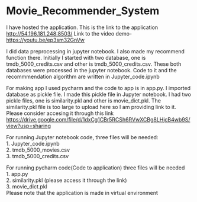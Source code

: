 # Movie_Recommender_System

I have hosted the application. This is the link to the application http://54.196.181.248:8503/ 
Link to the video demo- https://youtu.be/ep3sm32GnVw

I did data preprocessing in jupyter notebook. I also made my recommend function there. Initially I started with two database,
one is tmdb_5000_credits.csv and other is tmdb_5000_credits.csv. These both databases were processed in the jupyter notebook. Code to it and the recommmendation algorithm are written in Jupyter_code.ipynb

For making app I used pycharm and the code to app is in app.py. I imported database as pickle file. I made this pickle file in Jupyter notebook. I had two pickle files,
one is similarity.pkl and other is movie_dict.pkl. The similarity.pkl file is too large to upload here so I am providing link to it. Please consider accesing it 
through this link https://drive.google.com/file/d/1dxCg1CBr5RCSh6RVwXCBg8LHjcB4wb9S/view?usp=sharing

For running Jupyter notebook code, three files will be needed: \
    1. Jupyter_code.ipynb \
    2. tmdb_5000_movies.csv \
    3. tmdb_5000_credits.csv 
    
For running pycharm code(Code to application) three files will be needed \
    1. app.py \
    2. similarity.pkl (please access it through the link) \
    3. movie_dict.pkl \
Please note that the application is made in virtual environment 


